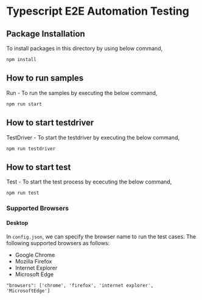 # Typescript E2E Automation Testing

## Package Installation

To install packages in this directory by using below command,

```
npm install
```

## How to run samples

Run - To run the samples by executing the below command,

```
npm run start
```

## How to start testdriver

TestDriver - To start the testdriver by executing the below command,

```
npm run testdriver
```

## How to start test

Test - To start the test process by ececuting the below command,

```
npm run test
```

### Supported Browsers

#### Desktop

In `config.json`, we can specify the browser name to run the test cases. The following supported browsers as follows:

* Google Chrome
* Mozilla Firefox
* Internet Explorer
* Microsoft Edge

```
"browsers": ['chrome', 'firefox', 'internet explorer', 'MicrosoftEdge']
```
